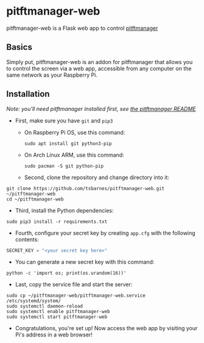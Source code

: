 # pitftmanager-web

pitftmanager-web is a Flask web app to control [pitftmanager](https://github.com/tsbarnes/pitftmanager)

## Basics

Simply put, pitftmanager-web is an addon for pitftmanager that allows you to control the screen via a web app, accessible
from any computer on the same network as your Raspberry Pi.

## Installation

*Note: you'll need pitftmanager installed first, see
[the pitftmanager README](https://github.com/tsbarnes/pitftmanager/blob/main/README.md)*

* First, make sure you have `git` and `pip3`
  * On Raspberry Pi OS, use this command:

    ```shell
    sudo apt install git python3-pip
    ```

  * On Arch Linux ARM, use this command:

    ```shell
    sudo pacman -S git python-pip
    ```

  * Second, clone the repository and change directory into it:

```shell
git clone https://github.com/tsbarnes/pitftmanager-web.git ~/pitftmanager-web
cd ~/pitftmanager-web
```

* Third, install the Python dependencies:

```shell
sudo pip3 install -r requirements.txt
```

* Fourth, configure your secret key by creating `app.cfg` with the following contents:

```python
SECRET_KEY = "<your secret key here>"
```

* You can generate a new secret key with this command:

```shell
python -c 'import os; print(os.urandom(16))'
```

* Last, copy the service file and start the server:

```shell
sudo cp ~/pitftmanager-web/pitftmanager-web.service /etc/systemd/system/
sudo systemctl daemon-reload
sudo systemctl enable pitftmanager-web
sudo systemctl start pitftmanager-web
```

* Congratulations, you're set up! Now access the web app by visiting your Pi's address in a web browser!
